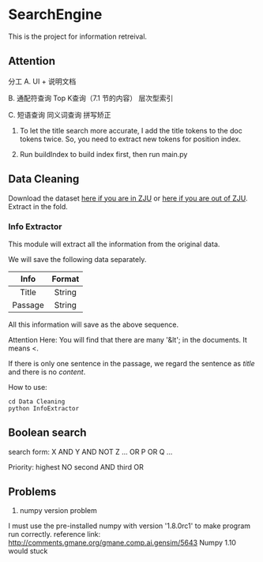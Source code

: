 # SearchEngine
This is the project for information retreival.

## Attention
分工
A. UI + 说明文档

B. 通配符查询
   Top K查询（7.1 节的内容）
   层次型索引

C. 短语查询
   同义词查询
   拼写矫正

1. To let the title search more accurate, I add the title tokens to the doc tokens twice.
So, you need to extract new tokens for position index.

2. Run buildIndex to build index first, then run main.py

## Data Cleaning

Download the dataset [here if you are in ZJU](http://10.76.3.76/Reuters.rar) or [here if you are out of ZJU](http://o6y0thkyx.bkt.clouddn.com/Reuters.rar).
Extract in the fold.

### Info Extractor
This module will extract all the information from the original data.

We will save the following data separately.

|Info|Format|
|:--:|:----:|
|Title|String|
|Passage|String|


All this information will save as the above sequence.


Attention Here: You will find that there are many '&lt'; in the documents. It means <.

If there is only one sentence in the passage, we regard the sentence as *title* and there is no *content*.

How to use:
```
cd Data Cleaning
python InfoExtractor
```

## Boolean search
search form:
X AND Y AND NOT Z ... OR P OR Q ...

Priority:
highest NO
second AND
third OR

## Problems

1. numpy version problem

I must use the pre-installed numpy with version '1.8.0rc1' to make program run correctly.
reference link: http://comments.gmane.org/gmane.comp.ai.gensim/5643
Numpy 1.10 would stuck

